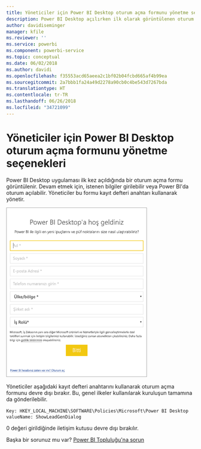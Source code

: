 ```yaml
---
title: Yöneticiler için Power BI Desktop oturum açma formunu yönetme seçenekleri
description: Power BI Desktop açılırken ilk olarak görüntülenen oturum açma formunu nasıl yönetebileceğinizi öğrenin.
author: davidiseminger
manager: kfile
ms.reviewer: ''
ms.service: powerbi
ms.component: powerbi-service
ms.topic: conceptual
ms.date: 06/02/2018
ms.author: davidi
ms.openlocfilehash: f35553acd65aeea2c1bf02b04fcbd665af4b99ea
ms.sourcegitcommit: 2a7bbb1fa24a49d2278a90cb0c4be543d7267bda
ms.translationtype: HT
ms.contentlocale: tr-TR
ms.lasthandoff: 06/26/2018
ms.locfileid: "34721099"
---
```

# <a name="how-administrators-can-manage-the-power-bi-desktop-sign-in-form"></a>Yöneticiler için Power BI Desktop oturum açma formunu yönetme seçenekleri
Power BI Desktop uygulaması ilk kez açıldığında bir oturum açma formu görüntülenir. Devam etmek için, istenen bilgiler girilebilir veya Power BI'da oturum açılabilir. Yöneticiler bu formu kayıt defteri anahtarı kullanarak yönetir. 

![Power BI Desktop için ilk oturum açma formu](media/desktop-admin-sign-in-form/sign-in-form.png)

Yöneticiler aşağıdaki kayıt defteri anahtarını kullanarak oturum açma formunu devre dışı bırakır. Bu, genel ilkeler kullanılarak kuruluşun tamamına da gönderilebilir.

```
Key: HKEY_LOCAL_MACHINE\SOFTWARE\Policies\Microsoft\Power BI Desktop
valueName: ShowLeadGenDialog
```

0 değeri girildiğinde iletişim kutusu devre dışı bırakılır.

Başka bir sorunuz mu var? [Power BI Topluluğu'na sorun](http://community.powerbi.com/)

